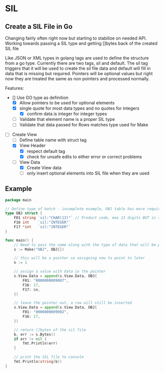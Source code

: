 # SIL

## Create a SIL File in Go

Changing fairly often right now but starting to stabilize on needed API. 
Working towards passing a SIL type and getting []bytes back of the created SIL file

Like JSON or XML types in golang tags are used to define the structure from a go type. Currently there are two tags, sil and default. The sil tag triggers that it will be used to create the sil file data and default will fill in data that is missing but required. Pointers will be optional values but right now they are treated the same as non pointers and processed normally. 

Features:
- [] Use GO type as definition
	- [x] Allow pointers to be used for optional elements
	- [x] single quote for most data types and no quotes for integers
		- [x] confirm data is integer for integer types
	- [ ] Validate that element name is a proper SIL type
	- [ ] Validate that data passed for Rows matches type used for Make
- [ ] Create View
	- [ ] Define table name with struct tag
	- [x] View Header
		- [x] respect default tag
		- [x] check for unsafe edits to either error or correct problems
	- [ ] View Data
		- [x] Create View data
		- [ ] only insert optional elements into SIL file when they are used

## Example

```Go
package main

// Define type of batch - incomplete example, OBJ table has more required fields
type OBJ struct {
	F01 string `sil:"CHAR(13)"` // Product code, max 13 digits BUT is stored as text in LOC
	F16 int    `sil:"INTEGER"`
	F17 *int   `sil:"INTEGER"`
}

func main() {
	// Need to pass the name along with the type of data that will be passed
	s := Make("OBJ", OBJ{})

	// this will be a pointer so assigning now to point to later
	n := 1

	// assign a value with data in the pointer
	s.View.Data = append(s.View.Data, OBJ{
		F01: "0000000009087",
		F16: 17,
		F17: &n,
	})

	// leave the pointer out, a row will still be inserted
	s.View.Data = append(s.View.Data, OBJ{
		F01: "0000000009902",
		F16: 17,
	})

	// return []bytes of the sil file
	b, err := s.Bytes()
	if err != nil {
		fmt.Println(err)
	}
	
	// print the SIL file to console
	fmt.Println(string(b))
}
```